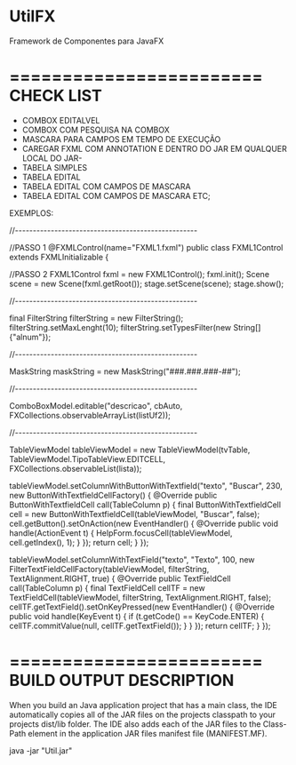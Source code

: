# UtilFX
Framework de Componentes para JavaFX

========================
CHECK LIST
========================
- COMBOX EDITALVEL
- COMBOX COM PESQUISA NA COMBOX
- MASCARA PARA CAMPOS EM TEMPO DE EXECUÇÃO
- CAREGAR FXML COM ANNOTATION E DENTRO DO JAR EM QUALQUER LOCAL DO JAR- 
- TABELA SIMPLES
- TABELA EDITAL 
- TABELA EDITAL COM CAMPOS DE MASCARA
- TABELA EDITAL COM CAMPOS DE MASCARA
ETC;


EXEMPLOS:

//---------------------------------------------------

//PASSO 1
@FXMLControl(name="FXML1.fxml")
public class FXML1Control extends FXMLInitializable {

//PASSO 2
FXML1Control fxml = new FXML1Control();
fxml.init();
Scene scene = new Scene(fxml.getRoot());
stage.setScene(scene);
stage.show();

//---------------------------------------------------

final FilterString filterString = new FilterString();
filterString.setMaxLenght(10);
filterString.setTypesFilter(new String[]{"alnum"});

//---------------------------------------------------

MaskString maskString = new MaskString("###.###.###-##");

//---------------------------------------------------

ComboBoxModel.editable("descricao", cbAuto, FXCollections.observableArrayList(listUf2));

//---------------------------------------------------

TableViewModel tableViewModel = new TableViewModel(tvTable, TableViewModel.TipoTableView.EDITCELL, FXCollections.observableList(lista));

tableViewModel.setColumnWithButtonWithTextfield("texto", "Buscar", 230, new ButtonWithTextfieldCellFactory() {
    @Override
    public ButtonWithTextfieldCell call(TableColumn p) {
        final ButtonWithTextfieldCell cell = new ButtonWithTextfieldCell(tableViewModel, "Buscar", false);
        cell.getButton().setOnAction(new EventHandler<ActionEvent>() {
            @Override
            public void handle(ActionEvent t) {
                HelpForm.focusCell(tableViewModel, cell.getIndex(), 1);
            }
        });
        return cell;
    }
});

tableViewModel.setColumnWithTextField("texto", "Texto", 100, new FilterTextFieldCellFactory(tableViewModel, filterString, TextAlignment.RIGHT, true) {
    @Override
    public TextFieldCell call(TableColumn p) {
        final TextFieldCell cellTF = new TextFieldCell(tableViewModel, filterString, TextAlignment.RIGHT, false);
        cellTF.getTextField().setOnKeyPressed(new EventHandler<KeyEvent>() {
            @Override
            public void handle(KeyEvent t) {
                if (t.getCode() == KeyCode.ENTER) {
                    cellTF.commitValue(null, cellTF.getTextField());
                }
            }
        });
        return cellTF;
    }
});


========================
BUILD OUTPUT DESCRIPTION
========================

When you build an Java application project that has a main class, the IDE
automatically copies all of the JAR
files on the projects classpath to your projects dist/lib folder. The IDE
also adds each of the JAR files to the Class-Path element in the application
JAR files manifest file (MANIFEST.MF).

java -jar "Util.jar" 
